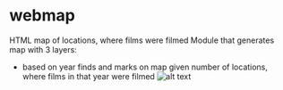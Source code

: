 # webmap
HTML map of locations, where films were filmed
Module that generates map with 3 layers:
  - based on year finds and marks on map given number of locations, where films in that year were filmed
  ![alt text](https://github.com/ostapViniavskyi/webmap/examples/map_films_layer.png)
